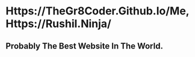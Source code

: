 # Https://TheGr8Coder.Github.Io/Me, Https://Rushil.Ninja/
<h2 style= text-align=center>Probably The Best Website In The World.<h2>
